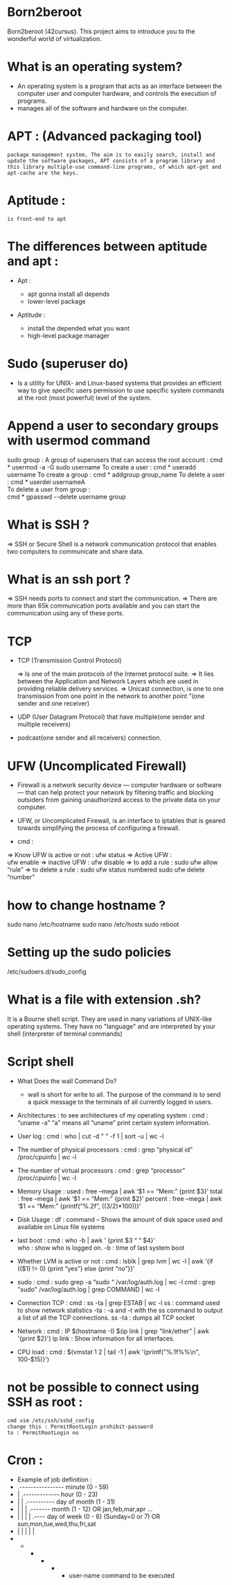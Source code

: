 # Born2beroot
Born2beroot (42cursus). This project aims to introduce you to the wonderful world of virtualization.

# What is an operating system?

* An operating system is a program that acts as an interface between the computer user and computer hardware, and controls the execution of programs. 
* manages all of the software and hardware on the computer. 

# APT : (Advanced packaging tool)

	package management system, The aim is to easily search, install and update the software packages, APT consists of a program library and this library multiple-use command-line programs, of which apt-get and apt-cache are the keys.

# Aptitude : 
	is front-end to apt

# The differences between aptitude and apt :
 
- Apt : 
	* apt gonna install all depends
	* lower-level package

- Aptitude :
	* install the depended what you want
	* high-level package manager

# Sudo (superuser do) 
   * Is a utility for UNIX- and Linux-based systems that provides an efficient way to give specific users permission to use specific system commands at the root (most powerful) level of the system.

# Append a user to secondary groups with usermod command
sudo group :
A group of superusers that can access the root account : 
    cmd * usermod -a -G sudo username
To create a user : 
    cmd * useradd username
To create a group : 
    cmd * addgroup group_name
To delete a user : 
    cmd * userdel usernameA		
To delete a user from group :	 
    cmd * gpasswd --delete username group


# What is SSH ?

=> SSH or Secure Shell is a network communication protocol that enables two computers to communicate and share data.

# What is an ssh port ?

=> SSH needs ports to connect and start the communication. 
=> There are more than 65k communication ports available and you can start the communication using any of these ports. 


# TCP

- TCP (Transmission Control Protocol)

     => Is one of the main protocols of the Internet protocol suite. 
     => It lies between the Application and Network Layers which are used in providing reliable delivery services.
     => Unicast connection, is one to one transmission from one point in the network to another point “(one sender and one receiver)
     
- UDP (User Datagram Protocol) that have multiple(one sender and multiple receivers)
- podcast(one sender and all receivers) connection.

# UFW (Uncomplicated Firewall)

- Firewall is a network security device — computer hardware or software — that can help protect your network by filtering traffic and blocking outsiders from gaining unauthorized access to the private data on your computer.

- UFW, or Uncomplicated Firewall, is an interface to iptables that is geared towards simplifying the process of configuring a firewall.

- cmd :

=> Know UFW is active or not :
	ufw status
=> Active UFW :  
	ufw enable
=> inactive UFW : 
	ufw disable
=> to add a rule : 
	sudo ufw allow “rule”
=> to delete a rule :
	sudo ufw status numbered
	sudo ufw delete “number”

# how to change hostname ?

sudo nano /etc/hostname
sudo nano /etc/hosts
sudo reboot

# Setting up the sudo policies

/etc/sudoers.d/sudo_config

# What is a file with extension .sh?

It is a Bourne shell script. They are used in many variations of UNIX-like operating systems. They have no "language" and are interpreted by your shell (interpreter of terminal commands)

# Script shell

- What Does the wall Command Do?

	* wall is short for write to all. The purpose of the command is to send a quick message to the terminals of all currently logged in users.
		
- Architectures :
	to see architectures of my operating system :
	cmd :	“uname -a”
		“a” means all
		“uname” print certain system information.

- User log :
	cmd : 	who | cut -d " " -f 1 | sort -u | wc -l

- The number of physical processors :
	cmd :	grep “physical id” /proc/cpuinfo | wc -l

- The number of virtual processors : 
	cmd :	grep “processor” /proc/cpuinfo | wc -l
	
- Memory Usage : 
	used : free –mega | awk ‘$1 == “Mem:” {print $3}’
	total : free –mega | awk ‘$1 == “Mem:” {print $2}’
	percent : free –mega | awk ‘$1 == “Mem:” {printf(“%.2f”, (($3/$2)*100))}’
	
- Disk Usage :
	df :  command – Shows the amount of disk space used and available on Linux file systems
	
- last boot : 
	cmd  :	who -b | awk ‘ {print $3 “ “ $4}’	
	who  :	show who is logged on.
	-b   :	time of last system boot
	
- Whether LVM is active or not : 
	cmd  :	lsblk | grep lvm | wc -l | awk ‘{if (($1) != 0) {print “yes”} else {print “no”}}’

- sudo : 
	cmd :	sudo grep -a “sudo “ /var/log/auth.log | wc -l
	cmd :	grep "sudo" /var/log/auth.log | grep COMMAND | wc -l

- Connection TCP : 
	cmd : 	ss -ta | grep ESTAB | wc -l
	ss : command used to show network statistics
	-ta : -a and -t with the ss command to output a list of all the TCP connections.
	ss -ta : dumps all TCP socket

- Network : 
	cmd : 	IP $(hostname -I) $(ip link | grep "link/ether" | awk '{print $2}') 
	ip link : Show information for all interfaces.

- CPU load : 
	cmd :	$(vmstat 1 2 | tail -1 | awk '{printf("%.1f%%\n", 100-$15)}')

# not be possible to connect using SSH as root :

	cmd vim /etc/ssh/sshd_config
	change this : PermitRootLogin prohibit-password
	to : PermitRootLogin no

# Cron :

- Example of job definition :
-  .---------------- minute (0 - 59)
-  |  .------------- hour (0 - 23)
-  |  |  .---------- day of month (1 - 31)
-  |  |  |  .------- month (1 - 12) OR jan,feb,mar,apr ...
-  |  |  |  |  .---- day of week (0 - 6) (Sunday=0 or 7) OR  sun,mon,tue,wed,thu,fri,sat
-  |  |  |  |  |
-  *  *  *  *  * user-name  command to be executed
